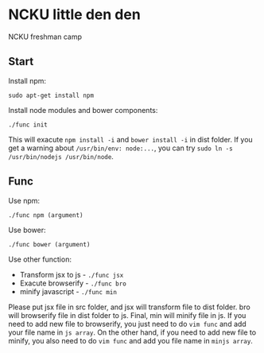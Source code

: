 # NCKU little den den
NCKU freshman camp

## Start

Install npm:
```
sudo apt-get install npm
```

Install node modules and bower components:
```
./func init
```
This will exacute `npm install -i` and `bower install -i` in dist folder.
If you get a warning about `/usr/bin/env: node:...`, you can try `sudo ln -s /usr/bin/nodejs /usr/bin/node`.

## Func

Use npm:
```
./func npm (argument)
```

Use bower:
```
./func bower (argument)
```

Use other function:
- Transform jsx to js - `./func jsx`
- Exacute browserify - `./func bro`
- minify javascript - `./func min`


Please put jsx file in src folder, and jsx will transform file to dist folder. bro will browserify file in dist folder to js.
Final, min will minify file in js. If you need to add new file to browserify, you just need to do `vim func` and add your file name in `js array`.
On the other hand, if you need to add new file to minify, you also need to do `vim func` and add you file name in `minjs array`.
